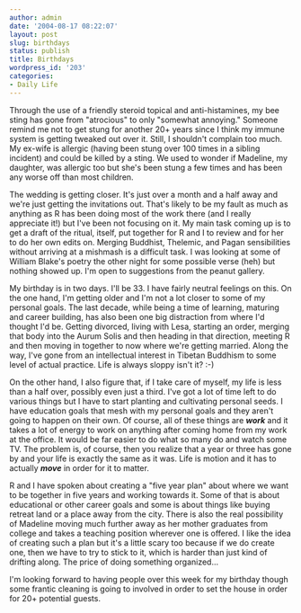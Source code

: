 ```yaml
---
author: admin
date: '2004-08-17 08:22:07'
layout: post
slug: birthdays
status: publish
title: Birthdays
wordpress_id: '203'
categories:
- Daily Life
---
```

<p>Through the use of a friendly steroid topical and anti-histamines, my bee 
sting has gone from &quot;atrocious&quot; to only &quot;somewhat annoying.&quot; Someone remind me 
not to get stung for another 20+ years since I think my immune system is getting 
tweaked out over it. Still, I shouldn&#39;t complain too much. My ex-wife is 
allergic (having been stung over 100 times in a sibling incident) and could be 
killed by a sting. We used to wonder if Madeline, my daughter, was allergic too 
but she&#39;s been stung a few times and has been any worse off than most children.</p>
<p>The wedding is getting closer. It&#39;s just over a month and a half away and 
we&#39;re just getting the invitations out. That&#39;s likely to be my fault as much as 
anything as R has been doing most of the work there (and I really appreciate 
it!) but I&#39;ve been not focusing on it. My main task coming up is to get a draft 
of the ritual, itself, put together for R and I to review and for her to do her 
own edits on. Merging Buddhist, Thelemic, and Pagan sensibilities without 
arriving at a mishmash is a difficult task. I was looking at some of William 
Blake&#39;s poetry the other night for some possible verse (heh) but nothing showed 
up. I&#39;m open to suggestions from the peanut gallery.</p>
<p>My birthday is in two days. I&#39;ll be 33. I have fairly neutral feelings on 
this. On the one hand, I&#39;m getting older and I&#39;m not a lot closer to some of my 
personal goals. The last decade, while being a time of learning, maturing and 
career building, has also been one big distraction from where I&#39;d thought I&#39;d 
be. Getting divorced, living with Lesa, starting an order, merging that body 
into the Aurum Solis and then heading in that direction, meeting R and then 
moving in together to now where we&#39;re getting married. Along the way, I&#39;ve gone 
from an intellectual interest in Tibetan Buddhism to some level of actual 
practice. Life is always sloppy isn&#39;t it? :-)</p>
<p>On the other hand, I also figure that, if I take care of myself, my life is 
less than a half over, possibly even just a third. I&#39;ve got a lot of time left 
to do various things but I have to start planting and cultivating personal 
seeds. I have education goals that mesh with my personal goals and they aren&#39;t 
going to happen on their own. Of course, all of these things are <b><i>work</i></b> 
and it takes a lot of energy to work on anything after coming home from my work 
at the office. It would be far easier to do what so many do and watch some TV. 
The problem is, of course, then you realize that a year or three has gone by and 
your life is exactly the same as it was. Life is motion and it has to actually
<b><i>move</i></b> in order for it to matter. </p>
<p>R and I have spoken about creating a &quot;five year plan&quot; about where we want to 
be together in five years and working towards it. Some of that is about 
educational or other career goals and some is about things like buying retreat 
land or a place away from the city. There is also the real possibility of 
Madeline moving much further away as her mother graduates from college and takes 
a teaching position wherever one is offered. I like the idea of creating such a 
plan but it&#39;s a little scary too because if we do create one, then we have to 
try to stick to it, which is harder than just kind of drifting along. The price 
of doing something organized... </p>
<p>I&#39;m looking forward to having people over this week for my birthday though 
some frantic cleaning is going to involved in order to set the house in order 
for 20+ potential guests.</p>
